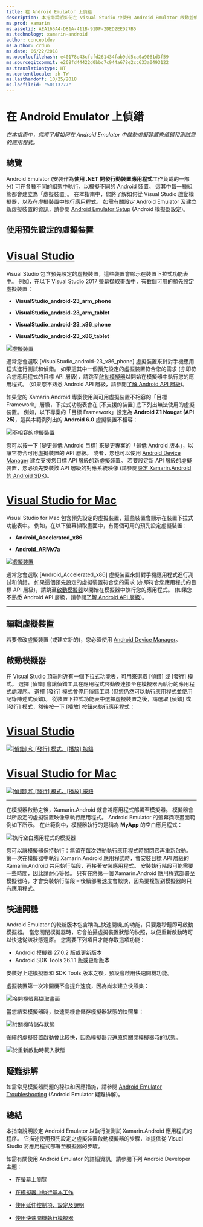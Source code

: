 ```yaml
---
title: 在 Android Emulator 上偵錯
description: 本指南說明如何在 Visual Studio 中使用 Android Emulator 啟動並偵錯應用程式。
ms.prod: xamarin
ms.assetid: AEA165A4-D81A-411B-91DF-2DED2EED27B5
ms.technology: xamarin-android
author: conceptdev
ms.author: crdun
ms.date: 06/22/2018
ms.openlocfilehash: e40178e43cfcfd261434fab9dd5ca0a9061d3f59
ms.sourcegitcommit: e268fd44422d0bbc7c944a678e2cc633a0493122
ms.translationtype: HT
ms.contentlocale: zh-TW
ms.lasthandoff: 10/25/2018
ms.locfileid: "50113777"
---
```

# <a name="debugging-on-the-android-emulator"></a>在 Android Emulator 上偵錯

_在本指南中，您將了解如何在 Android Emulator 中啟動虛擬裝置來偵錯和測試您的應用程式。_

## <a name="overview"></a>總覽

Android Emulator (安裝作為**使用 .NET 開發行動裝置應用程式**工作負載的一部分) 可在各種不同的組態中執行，以模擬不同的 Android 裝置。 這其中每一種組態都會建立為「虛擬裝置」。 在本指南中，您將了解如何從 Visual Studio 啟動模擬器，以及在虛擬裝置中執行應用程式。 如需有關設定 Android Emulator 及建立新虛擬裝置的資訊，請參閱 [Android Emulator Setup](~/android/get-started/installation/android-emulator/index.md) (Android 模擬器設定)。


## <a name="using-a-pre-configured-virtual-device"></a>使用預先設定的虛擬裝置

# <a name="visual-studiotabwindows"></a>[Visual Studio](#tab/windows)

Visual Studio 包含預先設定的虛擬裝置，這些裝置會顯示在裝置下拉式功能表中。 例如，在以下 Visual Studio 2017 螢幕擷取畫面中，有數個可用的預先設定虛擬裝置：

-   **VisualStudio\_android-23\_arm\_phone**

-   **VisualStudio\_android-23\_arm\_tablet**

-   **VisualStudio\_android-23\_x86\_phone** 

-   **VisualStudio\_android-23\_x86\_tablet** 

[![虛擬裝置](debug-on-emulator-images/win/01-virtual-devices-sml.png)](debug-on-emulator-images/win/01-virtual-devices.png#lightbox)

通常您會選取 [VisualStudio\_android-23\_x86\_phone] 虛擬裝置來針對手機應用程式進行測試和偵錯。 如果這其中一個預先設定的虛擬裝置符合您的需求 (亦即符合您應用程式的目標 API 層級)，請跳至[啟動模擬器](#launching)以開始在模擬器中執行您的應用程式。 (如果您不熟悉 Android API 層級，請參閱[了解 Android API 層級](~/android/app-fundamentals/android-api-levels.md))。

如果您的 Xamarin.Android 專案使用與可用虛擬裝置不相容的「目標 Framework」層級，下拉式功能表會在 [不支援的裝置] 底下列出無法使用的虛擬裝置。 例如，以下專案的「目標 Framework」設定為 **Android 7.1 Nougat (API 25)**，這與本範例列出的 **Android 6.0** 虛擬裝置不相容：

[![不相容的虛擬裝置](debug-on-emulator-images/win/02-incompatible-level-sml.png)](debug-on-emulator-images/win/02-incompatible-level.png#lightbox)

您可以按一下 [變更最低 Android 目標] 來變更專案的「最低 Android 版本」，以讓它符合可用虛擬裝置的 API 層級。 或者，您也可以使用 [Android Device Manager](~/android/get-started/installation/android-emulator/device-manager.md) 建立支援您目標 API 層級的新虛擬裝置。
若要設定新 API 層級的虛擬裝置，您必須先安裝該 API 層級的對應系統映像 (請參閱[設定 Xamarin.Android 的 Android SDK](~/android/get-started/installation/android-sdk.md))。

# <a name="visual-studio-for-mactabmacos"></a>[Visual Studio for Mac](#tab/macos)

Visual Studio for Mac 包含預先設定的虛擬裝置，這些裝置會顯示在裝置下拉式功能表中。 例如，在以下螢幕擷取畫面中，有兩個可用的預先設定虛擬裝置：

-   **Android\_Accelerated\_x86**

-   **Android\_ARMv7a**

[![虛擬裝置](debug-on-emulator-images/mac/01-virtual-devices-sml.png)](debug-on-emulator-images/mac/01-virtual-devices.png#lightbox)

通常您會選取 [Android\_Accelerated\_x86] 虛擬裝置來針對手機應用程式進行測試和偵錯。 如果這個預先設定的虛擬裝置符合您的需求 (亦即符合您應用程式的目標 API 層級)，請跳至[啟動模擬器](#launching)以開始在模擬器中執行您的應用程式。 (如果您不熟悉 Android API 層級，請參閱[了解 Android API 層級](~/android/app-fundamentals/android-api-levels.md))。

-----

## <a name="editing-virtual-devices"></a>編輯虛擬裝置

若要修改虛擬裝置 (或建立新的)，您必須使用 [Android Device Manager](~/android/get-started/installation/android-emulator/device-manager.md)。


<a name="launching" />

## <a name="launching-the-emulator"></a>啟動模擬器

在 Visual Studio 頂端附近有一個下拉式功能表，可用來選取 [偵錯] 或 [發行] 模式。 選擇 [偵錯] 會讓偵錯工具在應用程式啓動後連接至在模擬器內執行的應用程式處理序。 選擇 [發行] 模式會停用偵錯工具 (但您仍然可以執行應用程式並使用記錄陳述式偵錯)。 從裝置下拉式功能表中選擇虛擬裝置之後，請選取 [偵錯] 或 [發行] 模式，然後按一下 [播放] 按鈕來執行應用程式：

# <a name="visual-studiotabwindows"></a>[Visual Studio](#tab/windows)

[![[偵錯] 和 [發行] 模式、[播放] 按鈕](debug-on-emulator-images/win/17-debug-release-sml.png)](debug-on-emulator-images/win/17-debug-release.png#lightbox)

# <a name="visual-studio-for-mactabmacos"></a>[Visual Studio for Mac](#tab/macos)

[![[偵錯] 和 [發行] 模式、[播放] 按鈕](debug-on-emulator-images/mac/16-debug-release-sml.png)](debug-on-emulator-images/mac/16-debug-release.png#lightbox)

-----

在模擬器啟動之後，Xamarin.Android 就會將應用程式部署至模擬器。 模擬器會以所設定的虛擬裝置映像來執行應用程式。 Android Emulator 的螢幕擷取畫面範例如下所示。 在此範例中，模擬器執行的是稱為 **MyApp** 的空白應用程式：

![執行空白應用程式的模擬器](debug-on-emulator-images/emulator-running.png)

您可以讓模擬器保持執行：無須在每次啓動執行應用程式時關閉它再重新啟動。 第一次在模擬器中執行 Xamarin.Android 應用程式時，會安裝目標 API 層級的 Xamarin.Android 共用執行階段，再接著安裝應用程式。 安裝執行階段可能需要一些時間，因此請耐心等候。 只有在將第一個 Xamarin.Android 應用程式部署至模擬器時，才會安裝執行階段 &ndash; 後續部署速度會較快，因為要複製到模擬器的只有應用程式。

<a name="quick-boot" />

## <a name="quick-boot"></a>快速開機

Android Emulator 的較新版本包含稱為_快速開機_的功能，只要幾秒鐘即可啟動模擬器。 當您關閉模擬器時，它會拍攝虛擬裝置狀態的快照，以便重新啟動時可以快速從該狀態還原。
您需要下列項目才能存取這項功能：

-   Android 模擬器 27.0.2 版或更新版本
-   Android SDK Tools 26.1.1 版或更新版本

安裝好上述模擬器和 SDK Tools 版本之後，預設會啟用快速開機功能。 

虛擬裝置第一次冷開機不會提升速度，因為尚未建立快照集：

![冷開機螢幕擷取畫面](debug-on-emulator-images/cold-boot.png)

當您結束模擬器時，快速開機會儲存模擬器狀態的快照集：

![於關機時儲存狀態](debug-on-emulator-images/saving-state.png)

後續的虛擬裝置啟動會比較快，因為模擬器只還原您關閉模擬器時的狀態。

![於重新啟動時載入狀態](debug-on-emulator-images/loading-state.png)


## <a name="troubleshooting"></a>疑難排解

如需常見模擬器問題的秘訣和因應措施，請參閱 [Android Emulator Troubleshooting](~/android/get-started/installation/android-emulator/troubleshooting.md) (Android Emulator 疑難排解)。


## <a name="summary"></a>總結

本指南說明設定 Android Emulator 以執行並測試 Xamarin.Android 應用程式的程序。 它描述使用預先設定之虛擬裝置啟動模擬器的步驟，並提供從 Visual Studio 將應用程式部署至模擬器的步驟。 

如需有關使用 Android Emulator 的詳細資訊，請參閱下列 Android Developer 主題：

-   [在螢幕上瀏覽](https://developer.android.com/studio/run/emulator.html#navigate)

-   [在模擬器中執行基本工作](https://developer.android.com/studio/run/emulator.html#tasks)

-   [使用延伸控制項、設定及說明](https://developer.android.com/studio/run/emulator.html#extended)

-   [使用快速開機執行模擬器](https://developer.android.com/studio/run/emulator#quickboot)
